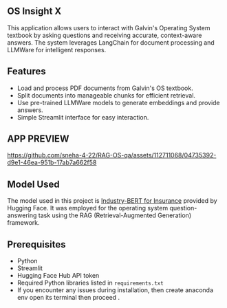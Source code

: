 
##   OS Insight X

This application allows users to interact with Galvin's Operating System textbook by asking questions and receiving accurate, context-aware answers. The system leverages LangChain for document processing and LLMWare for intelligent responses.

## Features

- Load and process PDF documents from Galvin's OS textbook.
- Split documents into manageable chunks for efficient retrieval.
- Use pre-trained LLMWare models to generate embeddings and provide answers.
- Simple Streamlit interface for easy interaction.



## APP PREVIEW

https://github.com/sneha-4-22/RAG-OS-qa/assets/112711068/04735392-d9e1-46ea-951b-17ab7a662f58


## Model Used

The model used in this project is [Industry-BERT for Insurance](https://huggingface.co/llmware/industry-bert-insurance-v0.1) provided by Hugging Face. It was employed for the operating system question-answering task using the RAG (Retrieval-Augmented Generation) framework.


## Prerequisites

- Python
- Streamlit
- Hugging Face Hub API token
- Required Python libraries listed in `requirements.txt`
- If you encounter any issues during installation, then create anaconda env open its terminal then proceed . 


